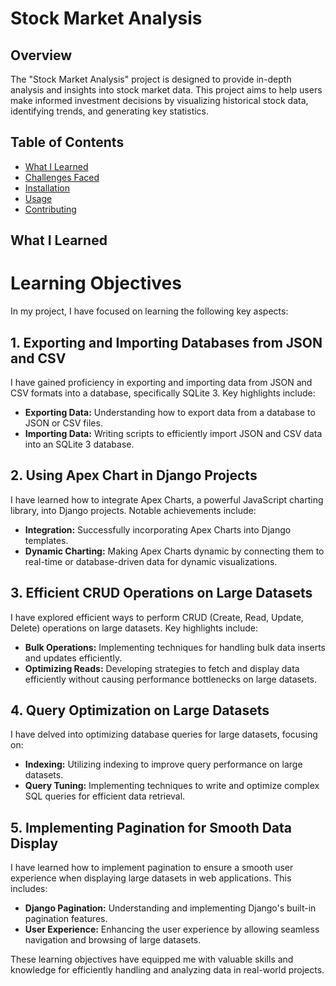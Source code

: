 # Stock Market Analysis

## Overview

The "Stock Market Analysis" project is designed to provide in-depth analysis and insights into stock market data. This project aims to help users make informed investment decisions by visualizing historical stock data, identifying trends, and generating key statistics.

## Table of Contents

- [What I Learned](#what-i-learned)
- [Challenges Faced](#challenges-faced)
- [Installation](#installation)
- [Usage](#usage)
- [Contributing](#contributing)


## What I Learned

# Learning Objectives

In my project, I have focused on learning the following key aspects:

## 1. Exporting and Importing Databases from JSON and CSV

I have gained proficiency in exporting and importing data from JSON and CSV formats into a database, specifically SQLite 3. Key highlights include:

- **Exporting Data:** Understanding how to export data from a database to JSON or CSV files.
- **Importing Data:** Writing scripts to efficiently import JSON and CSV data into an SQLite 3 database.

## 2. Using Apex Chart in Django Projects

I have learned how to integrate Apex Charts, a powerful JavaScript charting library, into Django projects. Notable achievements include:

- **Integration:** Successfully incorporating Apex Charts into Django templates.
- **Dynamic Charting:** Making Apex Charts dynamic by connecting them to real-time or database-driven data for dynamic visualizations.

## 3. Efficient CRUD Operations on Large Datasets

I have explored efficient ways to perform CRUD (Create, Read, Update, Delete) operations on large datasets. Key highlights include:

- **Bulk Operations:** Implementing techniques for handling bulk data inserts and updates efficiently.
- **Optimizing Reads:** Developing strategies to fetch and display data efficiently without causing performance bottlenecks on large datasets.

## 4. Query Optimization on Large Datasets

I have delved into optimizing database queries for large datasets, focusing on:

- **Indexing:** Utilizing indexing to improve query performance on large datasets.
- **Query Tuning:** Implementing techniques to write and optimize complex SQL queries for efficient data retrieval.

## 5. Implementing Pagination for Smooth Data Display

I have learned how to implement pagination to ensure a smooth user experience when displaying large datasets in web applications. This includes:

- **Django Pagination:** Understanding and implementing Django's built-in pagination features.
- **User Experience:** Enhancing the user experience by allowing seamless navigation and browsing of large datasets.

These learning objectives have equipped me with valuable skills and knowledge for efficiently handling and analyzing data in real-world projects.

